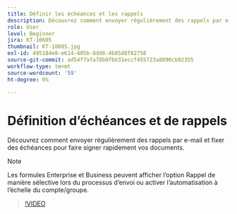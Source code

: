 ```yaml
---
title: Définir les échéances et les rappels
description: Découvrez comment envoyer régulièrement des rappels par e-mail et fixer des échéances pour faire signer rapidement vos documents
role: User
level: Beginner
jira: KT-10605
thumbnail: KT-10605.jpg
exl-id: 495184e8-e614-405b-8dd8-4b85d8f82758
source-git-commit: ad54f7afa78b0fbb31eccf455723a8890cb92355
workflow-type: tm+mt
source-wordcount: '59'
ht-degree: 6%

---
```


# Définition d’échéances et de rappels

Découvrez comment envoyer régulièrement des rappels par e-mail et fixer des échéances pour faire signer rapidement vos documents.

>[!NOTE]
>
>Les formules Enterprise et Business peuvent afficher l’option Rappel de manière sélective lors du processus d’envoi ou activer l’automatisation à l’échelle du compte/groupe.

>[!VIDEO](https://video.tv.adobe.com/v/3411445?quality=12&learn=on&hidetitle=true)

